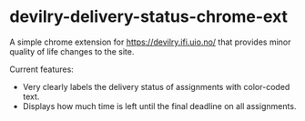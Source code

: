 # devilry-delivery-status-chrome-ext
A simple chrome extension for https://devilry.ifi.uio.no/ that provides minor quality of life changes to the site.

Current features:
- Very clearly labels the delivery status of assignments with color-coded text.
- Displays how much time is left until the final deadline on all assignments.
